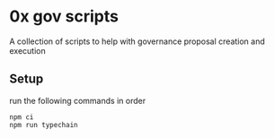 # 0x gov scripts

A collection of scripts to help with governance proposal creation and execution

## Setup

run the following commands in order

```shell
npm ci
npm run typechain
```
